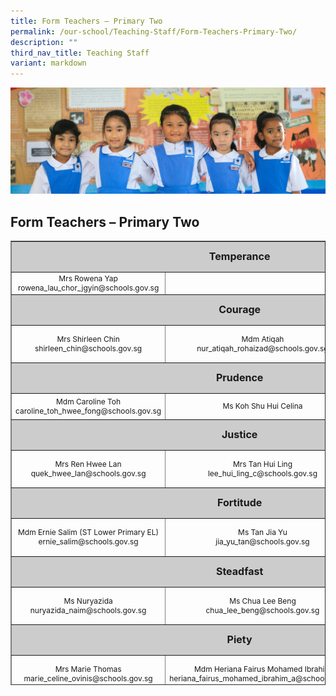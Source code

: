 ```yaml
---
title: Form Teachers – Primary Two
permalink: /our-school/Teaching-Staff/Form-Teachers-Primary-Two/
description: ""
third_nav_title: Teaching Staff
variant: markdown
---
```

![](/images/Banners/banner_ourschool__5_.jpg)
## Form Teachers – Primary Two

<table style="text-align: center; font-size: 12px; border-collapse: collapse; width: 100%; height: 711px;" border="1" width="100%">
<tbody>
<tr style="height: 42px;">
<td style="font-size: 16px; background-color: #cccccc; width: 90%; height: 42px; text-align: center" colspan="3"><strong>Temperance</strong></td>
</tr>
<tr style="height: 9px;">
<td style="width: 32.665%; height: 9px;">Mrs Rowena Yap <br>rowena_lau_chor_jgyin@schools.gov.sg</td>
<td style="width: 31.335%; height: 9px;">
</td>
<td style="width: 26%; height: 9px;"></td>
</tr>
<tr style="height: 42px;">
<td style="font-size: 16px; background-color: #cccccc; width: 90%; height: 42px; text-align: center" colspan="3"><strong>Courage</strong></td>
</tr>
<tr style="height: 55px;">
<td style="width: 32.665%; height: 55px;">Mrs Shirleen Chin<br>shirleen_chin@schools.gov.sg</td>
<td style="width: 31.335%; height: 55px;">Mdm Atiqah<br>
nur_atiqah_rohaizad@schools.gov.sg
</td>
<td style="width: 26%; height: 55px;"></td>
</tr>
<tr style="height: 42px;">
<td style="font-size: 16px; background-color: #cccccc; width: 90%; height: 42px; text-align: center" colspan="3"><strong>Prudence</strong></td>
</tr>
<tr style="height: 36px;">
<td style="width: 32.665%; height: 36px;" width="295">Mdm Caroline Toh
caroline_toh_hwee_fong@schools.gov.sg
</td>
<td style="width: 31.335%; height: 36px;" width="32%">Ms Koh Shu Hui Celina</td>
<td style="width: 26%; height: 36px;" width="32%"></td>
</tr>
<tr style="height: 42px;">
<td style="font-size: 16px; background-color: #cccccc; width: 90%; height: 42px; text-align: center" colspan="3"><strong>Justice</strong></td>
</tr>
<tr style="height: 55px;">
<td style="width: 32.665%; height: 55px;" width="284">Mrs Ren Hwee Lan<br>
quek_hwee_lan@schools.gov.sg</td>
<td style="width: 31.335%; height: 55px;">Mrs Tan Hui Ling<br>
lee_hui_ling_c@schools.gov.sg
</td>
<td style="width: 26%; height: 55px;"></td>
</tr>
<tr style="height: 42px;">
<td style="font-size: 16px; background-color: #cccccc; width: 90%; height: 42px; text-align: center" colspan="3"><strong>Fortitude</strong></td>
</tr>
<tr style="height: 55px;">
<td style="width: 32.665%; height: 55px;" width="284">Mdm Ernie Salim (ST Lower Primary EL)<br>
ernie_salim@schools.gov.sg
</td>
<td style="width: 26%; height: 55px;">Ms Tan Jia Yu<br>
jia_yu_tan@schools.gov.sg
</td>
</tr>
<tr style="height: 42px;">
<td style="font-size: 16px; background-color: #cccccc; width: 90%; height: 42px; text-align: center" colspan="3"><strong>Steadfast</strong></td>
</tr>
<tr style="height: 55px;">
<td style="width: 32.665%; height: 55px;">Ms Nuryazida<br>
nuryazida_naim@schools.gov.sg
</td>
<td style="width: 31.335%; height: 55px;">Ms Chua Lee Beng<br>
chua_lee_beng@schools.gov.sg
</td>
	<td style="width: 31.335%; height: 55px;">Mrs Ravi Selvarani<br>s_selvarani@schools.gov.sg
</td>
<td style="width: 26%; height: 55px;"></td>
</tr>
<tr style="height: 42px;">
<td style="font-size: 16px; background-color: #cccccc; width: 90%; height: 42px; text-align: center" colspan="3"><strong>Piety</strong></td>
</tr>
<tr style="height: 55.8889px;">
<td style="width: 32.665%; height: 55px;">Mrs Marie Thomas <br>marie_celine_ovinis@schools.gov.sg</td>
<td style="width: 31.335%; height: 55px;">Mdm Heriana Fairus 
Mohamed Ibrahim<br>heriana_fairus_mohamed_ibrahim_a@schools.gov.sg
</td>
</tr>
</tbody>
</table>
